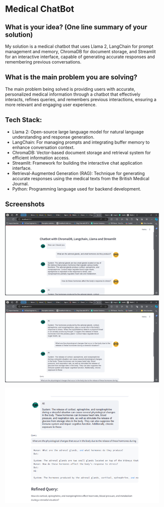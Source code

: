 
# Medical ChatBot

## What is your idea? (One line summary of your solution)
My solution is a medical chatbot that uses Llama 2, LangChain for prompt management and memory, ChromaDB for document storage, and Streamlit for an interactive interface, capable of generating accurate responses and remembering previous conversations.

## What is the main problem you are solving?
The main problem being solved is providing users with accurate, personalized medical information through a chatbot that effectively interacts, refines queries, and remembers previous interactions, ensuring a more relevant and engaging user experience.


## Tech Stack:
- Llama 2: Open-source large language model for natural language understanding and response generation.
- LangChain: For managing prompts and integrating buffer memory to enhance conversation context.
- ChromaDB: Vector-based document storage and retrieval system for efficient information access.
- Streamlit: Framework for building the interactive chat application interface.
- Retrieval-Augmented Generation (RAG): Technique for generating accurate responses using the medical texts from the British Medical Journal.
- Python: Programming language used for backend development.

## Screenshots

![s1](https://github.com/hrooo900/CareSync-AI/blob/main/Data_files/s1.png)

![s2](https://github.com/hrooo900/CareSync-AI/blob/main/Data_files/s2.png)

![s3](https://github.com/hrooo900/CareSync-AI/blob/main/Data_files/s3.png)

